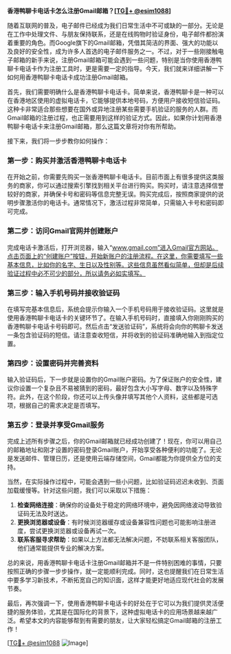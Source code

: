 **香港鸭聊卡电话卡怎么注册Gmail邮箱？[[TG💪+ @esim1088](https://t.me/s/esim1088)]**

随着互联网的普及，电子邮件已经成为我们日常生活中不可或缺的一部分。无论是在工作中处理文件、与朋友保持联系，还是在线购物时验证身份，电子邮件都扮演着重要的角色。而Google旗下的Gmail邮箱，凭借其简洁的界面、强大的功能以及良好的安全性，成为许多人首选的电子邮件服务之一。不过，对于一些刚接触电子邮箱的新手来说，注册Gmail邮箱可能会遇到一些问题，特别是当你使用香港鸭聊卡电话卡作为注册工具时，更是需要一定的指导。今天，我们就来详细讲解一下如何用香港鸭聊卡电话卡成功注册Gmail邮箱。

首先，我们需要明确什么是香港鸭聊卡电话卡。简单来说，香港鸭聊卡是一种可以在香港地区使用的虚拟电话卡，它能够提供本地号码，方便用户接收短信验证码。这种卡非常适合那些想要在国外或异地注册某些需要手机验证的服务的人群。而Gmail邮箱的注册过程，也正需要用到这样的验证方式。因此，如果你计划用香港鸭聊卡电话卡来注册Gmail邮箱，那么这篇文章将对你有所帮助。

接下来，我们将一步步教你如何操作：

### **第一步：购买并激活香港鸭聊卡电话卡**
在开始之前，你需要先购买一张香港鸭聊卡电话卡。目前市面上有很多提供这类服务的商家，你可以通过搜索引擎找到相关平台进行购买。购买时，请注意选择信誉较好的商家，并确保卡号和密码等信息完整无误。购买完成后，按照商家提供的说明步骤激活你的电话卡。通常情况下，激活过程非常简单，只需输入卡号和密码即可完成。

### **第二步：访问Gmail官网并创建账户**
完成电话卡激活后，打开浏览器，输入“www.gmail.com”进入Gmail官方网站。点击页面上的“创建账户”按钮，开始新账户的注册流程。在这里，你需要填写一些基本信息，比如你的名字、生日以及性别等。这些信息虽然看似简单，但却是后续验证过程中必不可少的部分，所以请务必如实填写。

### **第三步：输入手机号码并接收验证码**
在填写完基本信息后，系统会提示你输入一个手机号码用于接收验证码。这里就是使用香港鸭聊卡电话卡的关键环节了。在输入手机号码时，直接填入你刚刚购买的香港鸭聊卡电话卡号码即可。然后点击“发送验证码”，系统将会向你的鸭聊卡发送一条包含验证码的短信。请注意查收短信，并将收到的验证码准确地输入到指定位置。

### **第四步：设置密码并完善资料**
输入验证码后，下一步就是设置你的Gmail账户密码。为了保证账户的安全性，建议你设置一个复杂且不易被猜到的密码，最好包含大小写字母、数字以及特殊字符。此外，在这个阶段，你还可以上传头像并填写其他个人资料，这些都是可选项，根据自己的需求决定是否填写。

### **第五步：登录并享受Gmail服务**
完成上述所有步骤之后，你的Gmail邮箱就已经成功创建了！现在，你可以用自己的邮箱地址和刚才设置的密码登录Gmail账户，开始享受各种便利的功能了。无论是发送邮件、管理日历，还是使用云端存储空间，Gmail都能为你提供全方位的支持。

当然，在实际操作过程中，可能会遇到一些小问题，比如验证码迟迟未收到、页面加载缓慢等。针对这些问题，我们可以采取以下措施：

1. **检查网络连接**：确保你的设备处于稳定的网络环境中，避免因网络波动导致验证码无法及时送达。
2. **更换浏览器或设备**：有时候浏览器缓存或设备兼容性问题也可能影响注册进度，尝试更换浏览器或设备再试一次。
3. **联系客服寻求帮助**：如果以上方法都无法解决问题，不妨联系相关客服团队，他们通常能提供专业的解决方案。

总的来说，用香港鸭聊卡电话卡注册Gmail邮箱并不是一件特别困难的事情，只要按照正确的步骤一步步操作，就一定能顺利完成。同时，这也提醒我们在日常生活中要多学习新技术，不断拓宽自己的知识面，这样才能更好地适应现代社会的发展节奏。

最后，再次强调一下，使用香港鸭聊卡电话卡的好处在于它可以为我们提供灵活便捷的服务体验，尤其是在国际化的背景下，这种虚拟电话卡的应用场景越来越广泛。希望本文的内容能够帮到有需要的朋友，让大家轻松搞定Gmail邮箱的注册工作！

[[TG💪+ @esim1088](https://t.me/s/esim1088) ![Image](https://i.postimg.cc/4NQfJmqS/Snipaste-2025-05-13-00-14-12.png)]